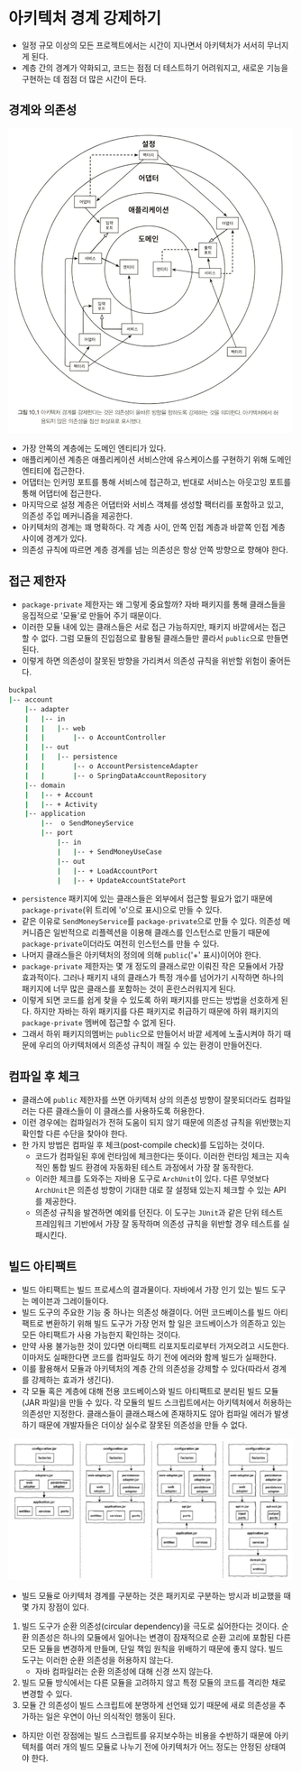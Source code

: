 # 아키텍처 경계 강제하기

* 일정 규모 이상의 모든 프로젝트에서는 시간이 지나면서 아키텍처가 서서히 무너지게 된다.
* 계층 간의 경계가 약화되고, 코드는 점점 더 테스트하기 어려워지고, 새로운 기능을 구현하는 데 점점 더 많은 시간이 든다.

## 경계와 의존성

![경계와 의존성](../image/dp.png)

* 가장 안쪽의 계층에는 도메인 엔티티가 있다. 
* 애플리케이션 계층은 애플리케이션 서비스안에 유스케이스를 구현하기 위해 도메인 엔티티에 접근한다.
* 어댑터는 인커밍 포트를 통해 서비스에 접근하고, 반대로 서비스는 아웃고잉 포트를 통해 어댑터에 접근한다.
* 마지막으로 설정 계층은 어댑터와 서비스 객체를 생성할 팩터리를 포함하고 있고, 의존성 주입 메커니즘을 제공한다.
* 아키텍처의 경계는 꽤 명확하다. 각 계층 사이, 안쪽 인접 계층과 바깥쪽 인접 계층 사이에 경계가 있다.
* 의존성 규칙에 따르면 계층 경계를 넘는 의존성은 항상 안쪽 방향으로 향해야 한다.

## 접근 제한자

* `package-private` 제한자는 왜 그렇게 중요할까? 자바 패키지를 통해 클래스들을 응집적으로 '모듈'로 만들어 주기 때문이다.
* 이러한 모듈 내에 있는 클래스들은 서로 접근 가능하지만, 패키지 바깥에서는 접근할 수 없다. 그럼 모듈의 진입점으로 활용될 클래스들만 콜라서 `public`으로
 만들면 된다.
* 이렇게 하면 의존성이 잘못된 방향을 가리켜서 의존성 규칙을 위반할 위험이 줄어든다.
```bash
buckpal
|-- account
    |-- adapter
    |   |-- in
    |   |   |-- web
    |   |       |-- o AccountController
    |   |-- out
    |   |   |-- persistence
    |   |       |-- o AccountPersistenceAdapter
    |   |       |-- o SpringDataAccountRepository
    |-- domain
    |   |-- + Account
    |   |-- + Activity
    |-- application
        |--  o SendMoneyService
        |-- port
            |-- in
            |   |-- + SendMoneyUseCase
            |-- out
            |   |-- + LoadAccountPort
            |   |-- + UpdateAccountStatePort
```
* `persistence` 패키지에 있는 클래스들은 외부에서 접근할 필요가 없기 때문에 `package-private`(위 트리에 'o'으로 표시)으로 만들 수 있다.
* 같은 이유로 `SendMoneyService`를 `package-private`으로 만들 수 있다. 의존성 메커니즘은 일반적으로 리플렉션을 이용해 클래스를 인스턴스로 만들기 때문에 
`package-private`이더라도 여전히 인스턴스를 만들 수 있다.
* 나머지 클래스들은 아키텍처의 정의에 의해 `public`('+' 표시)이어야 한다.
* `package-private` 제한자는 몇 개 정도의 클래스로만 이뤄진 작은 모듈에서 가장 효과적이다. 그러나 패키지 내의 클래스가 특정 개수를 넘어가기
 시작하면 하나의 패키지에 너무 많은 클래스를 포함하는 것이 혼란스러워지게 된다.
* 이렇게 되면 코드를 쉽게 찾을 수 있도록 하위 패키지를 만드는 방법을 선호하게 된다. 하지만 자바는 하위 패키지를 다른 패키지로 취급하기 때문에
 하위 패키지의 `package-private` 멤버에 접근할 수 없게 된다.
* 그래서 하위 패키지의멤버는 `public`으로 만들어서 바깥 세계에 노출시켜야 하기 때문에 우리의 아키텍처에서 의존성 규칙이 깨질 수 있는 환경이 만들어진다.

## 컴파일 후 체크

* 클래스에 `public` 제한자를 쓰면 아키텍처 상의 의존성 방향이 잘못되더라도 컴파일러는 다른 클래스들이 이 클래스를 사용하도록 허용한다. 
* 이런 경우에는 컴파일러가 전혀 도움이 되지 않기 때문에 의존성 규칙을 위반했는지 확인할 다른 수단을 찾아야 한다.
* 한 가지 방법은 컴파일 후 체크(post-compile check)를 도입하는 것이다.
  * 코드가 컴파일된 후에 런타임에 체크한다는 뜻이다. 이러한 런타임 체크는 지속적인 통합 빌드 환경에 자동화된 테스트 과정에서 가장 잘 동작한다.
  * 이러한 체크를 도와주는 자바용 도구로 `ArchUnit`이 있다. 다른 무엇보다 `ArchUnit`은 의존성 방향이 기대한 대로 잘 설정돼 있는지 체크할 수 있는 API를
   제공한다.
  * 의존성 규칙을 발견하면 예외를 던진다. 이 도구는 `JUnit`과 같은 단위 테스트 프레임워크 기반에서 가장 잘 동작하며 의존성 규칙을 위반할 경우 테스트를 실패시킨다.

## 빌드 아티팩트

* 빌드 아티팩트는 빌드 프로세스의 결과물이다. 자바에서 가장 인기 있는 빌드 도구는 메이븐과 그레이들이다.
* 빌드 도구의 주요한 기능 중 하나는 의존성 해결이다. 어떤 코드베이스를 빌드 아티팩트로 변환하기 위해 빌드 도구가 가장 먼저 할 일은 코드베이스가 의존하고 있는
 모든 아티팩트가 사용 가능한지 확인하는 것이다.
* 만약 사용 불가능한 것이 있다면 아티팩트 리포지토리로부터 가져오려고 시도한다. 이마저도 실패한다면 코드를 컴파일도 하기 전에 에러와 함께 빌드가 실패한다.
* 이를 활용해서 모듈과 아키텍처의 계층 간의 의존성을 강제할 수 있다(따라서 경계를 강제하는 효과가 생긴다).
* 각 모듈 혹은 계층에 대해 전용 코드베이스와 빌드 아티팩트로 분리된 빌드 모듈(JAR 파일)을 만들 수 있다. 각 모듈의 빌드 스크립트에서는 아키텍처에서 허용하는
 의존성만 지정한다. 클래스들이 클래스패스에 존재하지도 않아 컴파일 에러가 발생하기 때문에 개발자들은 더이상 실수로 잘못된 의존성을 만들 수 없다.

![빌드 아티팩트](../image/build.png)

* 빌드 모듈로 아키텍처 경계를 구분하는 것은 패키지로 구분하는 방시과 비교했을 때 몇 가지 장점이 있다.
1. 빌드 도구가 순환 의존성(circular dependency)을 극도로 싫어한다는 것이다. 순환 의존성은 하나의 모듈에서 일어나는 변경이 잠재적으로 순환 고리에 포함된
 다른 모든 모듈을 변경하게 만들며, 단일 책임 원칙을 위배하기 때문에 좋지 않다. 빌드 도구는 이러한 순환 의존성을 허용하지 않는다.
   * 자바 컴파일러는 순환 의존성에 대해 신경 쓰지 않는다.
2. 빌드 모듈 방식에서는 다른 모듈을 고려하지 않고 특정 모듈의 코드를 격리한 채로 변경할 수 있다. 
3. 모듈 간 의존성이 빌드 스크립트에 분명하게 선언돼 있기 때문에 새로 의존성을 추가하는 일은 우연이 아닌 의식적인 행동이 된다.

* 하지만 이런 장점에는 빌드 스크립트를 유지보수하는 비용을 수반하기 때문에 아키텍처를 여러 개의 빌드 모듈로 나누기 전에 아키텍처가 어느 정도는 
안정된 상태여야 한다.
